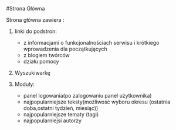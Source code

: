 #Strona Główna

Strona główna zawiera :

1. linki do podstron:

	* z informacjami o funkcjonalnościach serwisu i krótkiego 
	  wprowadzenia dla początkujących
	* z blogiem twórców
	* działu pomocy
	
2. Wyszukiwarkę
 
3. Moduły:

	* panel logowania(po zalogowaniu panel użytkownika)
	* najpopularniejsze teksty(możliwość wyboru okresu (ostatnia doba,ostatni tydzień, miesiąc))
	* najpopularniejsze tematy (tagi)
	* najpopularniejsi autorzy
